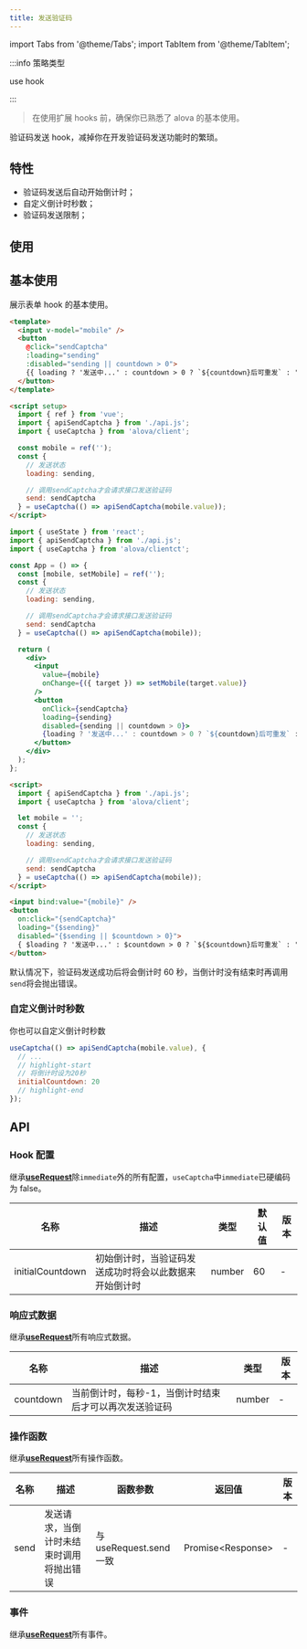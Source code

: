 ```yaml
---
title: 发送验证码
---
```


import Tabs from '@theme/Tabs';
import TabItem from '@theme/TabItem';

:::info 策略类型

use hook

:::

> 在使用扩展 hooks 前，确保你已熟悉了 alova 的基本使用。

验证码发送 hook，减掉你在开发验证码发送功能时的繁琐。

<!-- ## 示例

[发送验证码 Demo](/next/tutorial/example/react/captcha-send) -->

## 特性

- 验证码发送后自动开始倒计时；
- 自定义倒计时秒数；
- 验证码发送限制；

## 使用

## 基本使用

展示表单 hook 的基本使用。

<Tabs groupId="framework">
<TabItem value="1" label="vue composition">

```html
<template>
  <input v-model="mobile" />
  <button
    @click="sendCaptcha"
    :loading="sending"
    :disabled="sending || countdown > 0">
    {{ loading ? '发送中...' : countdown > 0 ? `${countdown}后可重发` : '发送验证码' }}
  </button>
</template>

<script setup>
  import { ref } from 'vue';
  import { apiSendCaptcha } from './api.js';
  import { useCaptcha } from 'alova/client';

  const mobile = ref('');
  const {
    // 发送状态
    loading: sending,

    // 调用sendCaptcha才会请求接口发送验证码
    send: sendCaptcha
  } = useCaptcha(() => apiSendCaptcha(mobile.value));
</script>
```

</TabItem>
<TabItem value="2" label="react">

```jsx
import { useState } from 'react';
import { apiSendCaptcha } from './api.js';
import { useCaptcha } from 'alova/clientct';

const App = () => {
  const [mobile, setMobile] = ref('');
  const {
    // 发送状态
    loading: sending,

    // 调用sendCaptcha才会请求接口发送验证码
    send: sendCaptcha
  } = useCaptcha(() => apiSendCaptcha(mobile));

  return (
    <div>
      <input
        value={mobile}
        onChange={({ target }) => setMobile(target.value)}
      />
      <button
        onClick={sendCaptcha}
        loading={sending}
        disabled={sending || countdown > 0}>
        {loading ? '发送中...' : countdown > 0 ? `${countdown}后可重发` : '发送验证码'}
      </button>
    </div>
  );
};
```

</TabItem>
<TabItem value="3" label="svelte">

```html
<script>
  import { apiSendCaptcha } from './api.js';
  import { useCaptcha } from 'alova/client';

  let mobile = '';
  const {
    // 发送状态
    loading: sending,

    // 调用sendCaptcha才会请求接口发送验证码
    send: sendCaptcha
  } = useCaptcha(() => apiSendCaptcha(mobile));
</script>

<input bind:value="{mobile}" />
<button
  on:click="{sendCaptcha}"
  loading="{$sending}"
  disabled="{$sending || $countdown > 0}">
  { $loading ? '发送中...' : $countdown > 0 ? `${$countdown}后可重发` : '发送验证码' }
</button>
```

</TabItem>
</Tabs>

默认情况下，验证码发送成功后将会倒计时 60 秒，当倒计时没有结束时再调用`send`将会抛出错误。

### 自定义倒计时秒数

你也可以自定义倒计时秒数

```javascript
useCaptcha(() => apiSendCaptcha(mobile.value), {
  // ...
  // highlight-start
  // 将倒计时设为20秒
  initialCountdown: 20
  // highlight-end
});
```

## API

### Hook 配置

继承[**useRequest**](/next/api/core-hooks#userequest)除`immediate`外的所有配置，`useCaptcha`中`immediate`已硬编码为 false。

| 名称             | 描述                                                   | 类型   | 默认值 | 版本 |
| ---------------- | ------------------------------------------------------ | ------ | ------ | ---- |
| initialCountdown | 初始倒计时，当验证码发送成功时将会以此数据来开始倒计时 | number | 60     | -    |

### 响应式数据

继承[**useRequest**](/next/api/core-hooks#userequest)所有响应式数据。

| 名称      | 描述                                                   | 类型   | 版本 |
| --------- | ------------------------------------------------------ | ------ | ---- |
| countdown | 当前倒计时，每秒-1，当倒计时结束后才可以再次发送验证码 | number | -    |

### 操作函数

继承[**useRequest**](/next/api/core-hooks#userequest)所有操作函数。

| 名称 | 描述                                     | 函数参数                | 返回值              | 版本 |
| ---- | ---------------------------------------- | ----------------------- | ------------------- | ---- |
| send | 发送请求，当倒计时未结束时调用将抛出错误 | 与 useRequest.send 一致 | Promise\<Response\> | -    |

### 事件

继承[**useRequest**](/next/api/core-hooks#userequest)所有事件。
